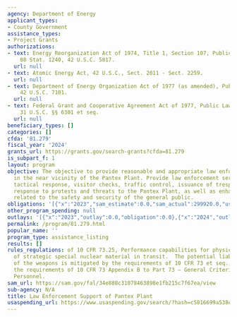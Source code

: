 ```yaml
---
agency: Department of Energy
applicant_types:
- County Government
assistance_types:
- Project Grants
authorizations:
- text: Energy Reorganization Act of 1974, Title 1, Section 107, Public Law 93-438;
    88 Stat. 1240, 42 U.S.C. 5817.
  url: null
- text: Atomic Energy Act, 42 U.S.C., Sect. 2011 - Sect. 2259.
  url: null
- text: Department of Energy Organization Act of 1977 (as amended), Public Law 95-91,
    42 U.S.C. 7101.
  url: null
- text: Federal Grant and Cooperative Agreement Act of 1977, Public Law 95-224, Section
    31 U.S.C. §§ 6301 et seq.
  url: null
beneficiary_types: []
categories: []
cfda: '81.279'
fiscal_year: '2024'
grants_url: https://grants.gov/search-grants?cfda=81.279
is_subpart_f: 1
layout: program
objective: The objective to provide reasonable and appropriate law enforcement “Patrols”
  in the near vicinity of the Pantex Plant. Provide law enforcement services including
  tactical response, visitor checks, traffic control, issuance of trespassing notifications,
  response to protests and threats to the Pantex Plant, as well as enhanced surveillance
  related to the safety and security of the general public.
obligations: '[{"x":"2023","sam_estimate":0.0,"sam_actual":299920.0,"usa_spending_actual":0.0},{"x":"2024","sam_estimate":0.0,"sam_actual":399999.0,"usa_spending_actual":0.0},{"x":"2025","sam_estimate":0.0,"sam_actual":400000.0,"usa_spending_actual":0.0}]'
other_program_spending: null
outlays: '[{"x":"2023","outlay":0.0,"obligation":0.0},{"x":"2024","outlay":0.0,"obligation":0.0},{"x":"2025","outlay":0.0,"obligation":0.0}]'
permalink: /program/81.279.html
popular_name: ''
program_type: assistance_listing
results: []
rules_regulations: of 10 CFR 73.25, Performance capabilities for physical protection
  of strategic special nuclear material in transit.  The potential liability for use
  of the weapons is mitigated by the requirements of 10 CFR 73 et seq., including
  the requirements of 10 CFR 73 Appendix B to Part 73 – General Criteria for Security
  Personnel.
sam_url: https://sam.gov/fal/34e888c31078463898e1fb215c7f67ea/view
sub-agency: N/A
title: Law Enforcement Support of Pantex Plant
usaspending_url: https://www.usaspending.gov/search/?hash=c5816699a538e65727bd0b434a917134
---
```

